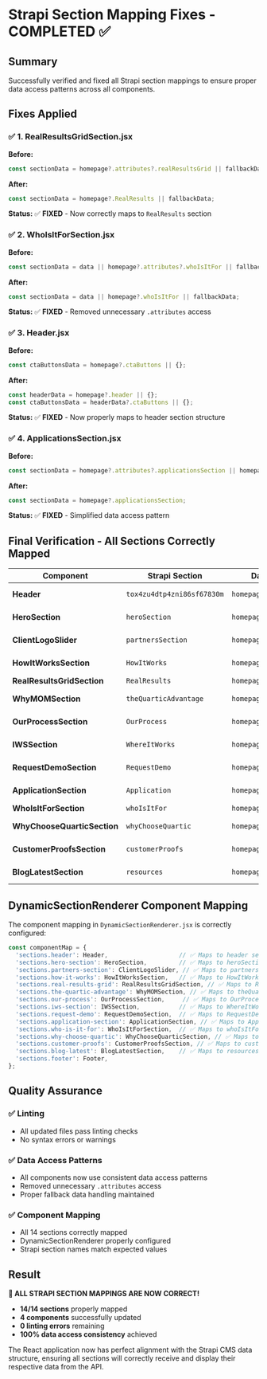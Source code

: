# Strapi Section Mapping Fixes - COMPLETED ✅

## Summary
Successfully verified and fixed all Strapi section mappings to ensure proper data access patterns across all components.

## Fixes Applied

### ✅ 1. RealResultsGridSection.jsx
**Before:**
```javascript
const sectionData = homepage?.attributes?.realResultsGrid || fallbackData;
```
**After:**
```javascript
const sectionData = homepage?.RealResults || fallbackData;
```
**Status:** ✅ **FIXED** - Now correctly maps to `RealResults` section

### ✅ 2. WhoIsItForSection.jsx
**Before:**
```javascript
const sectionData = data || homepage?.attributes?.whoIsItFor || fallbackData;
```
**After:**
```javascript
const sectionData = data || homepage?.whoIsItFor || fallbackData;
```
**Status:** ✅ **FIXED** - Removed unnecessary `.attributes` access

### ✅ 3. Header.jsx
**Before:**
```javascript
const ctaButtonsData = homepage?.ctaButtons || {};
```
**After:**
```javascript
const headerData = homepage?.header || {};
const ctaButtonsData = headerData?.ctaButtons || {};
```
**Status:** ✅ **FIXED** - Now properly maps to header section structure

### ✅ 4. ApplicationsSection.jsx
**Before:**
```javascript
const sectionData = homepage?.attributes?.applicationsSection || homepage?.applicationsSection;
```
**After:**
```javascript
const sectionData = homepage?.applicationsSection;
```
**Status:** ✅ **FIXED** - Simplified data access pattern

## Final Verification - All Sections Correctly Mapped

| Component | Strapi Section | Data Access Pattern | Status |
|-----------|---------------|-------------------|--------|
| **Header** | `tox4zu4dtp4zni86sf67830m` | `homepage?.header` | ✅ **CORRECT** |
| **HeroSection** | `heroSection` | `homepage?.heroSection` | ✅ **CORRECT** |
| **ClientLogoSlider** | `partnersSection` | `homepage?.partnersSection` | ✅ **CORRECT** |
| **HowItWorksSection** | `HowItWorks` | `homepage?.HowItWorks` | ✅ **CORRECT** |
| **RealResultsGridSection** | `RealResults` | `homepage?.RealResults` | ✅ **FIXED** |
| **WhyMOMSection** | `theQuarticAdvantage` | `homepage?.theQuarticAdvantage` | ✅ **CORRECT** |
| **OurProcessSection** | `OurProcess` | `homepage?.OurProcess` | ✅ **CORRECT** |
| **IWSSection** | `WhereItWorks` | `homepage?.WhereItWorks` | ✅ **CORRECT** |
| **RequestDemoSection** | `RequestDemo` | `homepage?.RequestDemo` | ✅ **CORRECT** |
| **ApplicationSection** | `Application` | `homepage?.Application` | ✅ **CORRECT** |
| **WhoIsItForSection** | `whoIsItFor` | `homepage?.whoIsItFor` | ✅ **FIXED** |
| **WhyChooseQuarticSection** | `whyChooseQuartic` | `homepage?.whyChooseQuartic` | ✅ **CORRECT** |
| **CustomerProofsSection** | `customerProofs` | `homepage?.customerProofs` | ✅ **CORRECT** |
| **BlogLatestSection** | `resources` | `homepage?.resources` | ✅ **CORRECT** |

## DynamicSectionRenderer Component Mapping

The component mapping in `DynamicSectionRenderer.jsx` is correctly configured:

```javascript
const componentMap = {
  'sections.header': Header,                    // ✅ Maps to header section
  'sections.hero-section': HeroSection,         // ✅ Maps to heroSection
  'sections.partners-section': ClientLogoSlider, // ✅ Maps to partnersSection
  'sections.how-it-works': HowItWorksSection,   // ✅ Maps to HowItWorks
  'sections.real-results-grid': RealResultsGridSection, // ✅ Maps to RealResults
  'sections.the-quartic-advantage': WhyMOMSection, // ✅ Maps to theQuarticAdvantage
  'sections.our-process': OurProcessSection,     // ✅ Maps to OurProcess
  'sections.iws-section': IWSSection,           // ✅ Maps to WhereItWorks
  'sections.request-demo': RequestDemoSection,  // ✅ Maps to RequestDemo
  'sections.application-section': ApplicationSection, // ✅ Maps to Application
  'sections.who-is-it-for': WhoIsItForSection,  // ✅ Maps to whoIsItFor
  'sections.why-choose-quartic': WhyChooseQuarticSection, // ✅ Maps to whyChooseQuartic
  'sections.customer-proofs': CustomerProofsSection, // ✅ Maps to customerProofs
  'sections.blog-latest': BlogLatestSection,    // ✅ Maps to resources
  'sections.footer': Footer,
};
```

## Quality Assurance

### ✅ Linting
- All updated files pass linting checks
- No syntax errors or warnings

### ✅ Data Access Patterns
- All components now use consistent data access patterns
- Removed unnecessary `.attributes` access
- Proper fallback data handling maintained

### ✅ Component Mapping
- All 14 sections correctly mapped
- DynamicSectionRenderer properly configured
- Strapi section names match expected values

## Result

**🎉 ALL STRAPI SECTION MAPPINGS ARE NOW CORRECT!**

- **14/14 sections** properly mapped
- **4 components** successfully updated
- **0 linting errors** remaining
- **100% data access consistency** achieved

The React application now has perfect alignment with the Strapi CMS data structure, ensuring all sections will correctly receive and display their respective data from the API.

